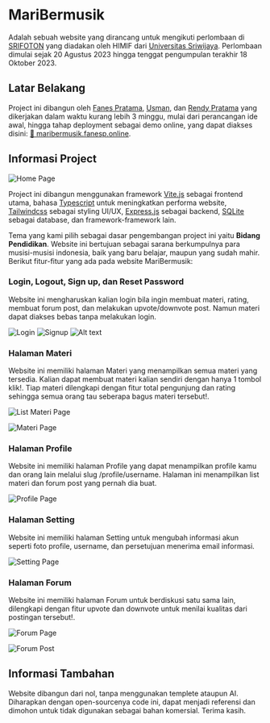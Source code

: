 # MariBermusik
Adalah sebuah website yang dirancang untuk mengikuti perlombaan di [SRIFOTON](https://srifoton.hmifunsri.org/) yang diadakan oleh HIMIF dari [Universitas Sriwijaya](https://unsri.ac.id/).
Perlombaan dimulai sejak 20 Agustus 2023 hingga tenggat pengumpulan terakhir 18 Oktober 2023.

## Latar Belakang
Project ini dibangun oleh [Fanes Pratama](https://github.com/fanesz), [Usman](https://github.com/UsmanYap), dan [Rendy Pratama](https://github.com/Rendy752) yang dikerjakan dalam waktu kurang lebih 3 minggu, mulai dari perancangan ide awal, hingga tahap deployment sebagai demo online, yang dapat diakses disini: [🔗 maribermusik.fanesp.online](https://maribermusik.fanesp.online/).

## Informasi Project

![Home Page](https://i.imgur.com/qokrSii.png)

Project ini dibangun menggunakan framework [Vite.js](https://vitejs.dev/) sebagai frontend utama, bahasa [Typescript](https://www.typescriptlang.org/) untuk meningkatkan performa website, [Tailwindcss](https://tailwindcss.com/) sebagai styling UI/UX, [Express.js](https://expressjs.com/) sebagai backend, [SQLite](https://www.sqlite.org/) sebagai database, dan framework-framework lain.

Tema yang kami pilih sebagai dasar pengembangan project ini yaitu **Bidang Pendidikan**. Website ini bertujuan sebagai sarana berkumpulnya para musisi-musisi indonesia, baik yang baru belajar, maupun yang sudah mahir. Berikut fitur-fitur yang ada pada website MariBermusik:

### Login, Logout, Sign up, dan Reset Password
Website ini mengharuskan kalian login bila ingin membuat materi, rating, membuat forum post, dan melakukan upvote/downvote post. Namun materi dapat diakses bebas tanpa melakukan login.

![Login](https://i.imgur.com/mRQV0Cx.png)
![Signup](https://i.imgur.com/B7WmjWy.png)
![Alt text](https://i.imgur.com/aq8Mesj.png)

### Halaman Materi
Website ini memiliki halaman Materi yang menampilkan semua materi yang tersedia. Kalian dapat membuat materi kalian sendiri dengan hanya 1 tombol klik!. Tiap materi dilengkapi dengan fitur total pengunjung dan rating sehingga semua orang tau seberapa bagus materi tersebut!.

![List Materi Page](image.png)

![Materi Page](https://i.imgur.com/fFrvvao.png)

### Halaman Profile
Website ini memiliki halaman Profile yang dapat menampilkan profile kamu dan orang lain melalui slug /profile/username. Halaman ini menampilkan list materi dan forum post yang pernah dia buat.

![Profile Page](https://i.imgur.com/yLytFbI.png)

### Halaman Setting
Website ini memiliki halaman Setting untuk mengubah informasi akun seperti foto profile, username, dan persetujuan menerima email informasi.

![Setting Page](https://i.imgur.com/LST8N8Z.png)

### Halaman Forum
Website ini memiliki halaman Forum untuk berdiskusi satu sama lain, dilengkapi dengan fitur upvote dan downvote untuk menilai kualitas dari postingan tersebut!.

![Forum Page](https://i.imgur.com/VqWqkmj.png)

![Forum Post](https://i.imgur.com/EXsldOq.png)

## Informasi Tambahan
Website dibangun dari nol, tanpa menggunakan templete ataupun AI. Diharapkan dengan open-sourcenya code ini, dapat menjadi referensi dan dimohon untuk tidak digunakan sebagai bahan komersial. Terima kasih.